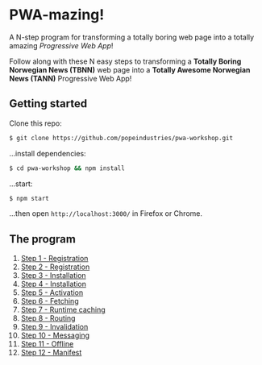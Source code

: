 # PWA-mazing!

A N-step program for transforming a totally boring web page into a totally amazing *Progressive Web App*!

Follow along with these N easy steps to transforming a **Totally Boring Norwegian News (TBNN)** web page into a **Totally Awesome Norwegian News (TANN)** Progressive Web App!

## Getting started

Clone this repo:

```bash
$ git clone https://github.com/popeindustries/pwa-workshop.git
```

...install dependencies:

```bash
$ cd pwa-workshop && npm install
```

...start:

```bash
$ npm start
```

...then open `http://localhost:3000/` in Firefox or Chrome.

## The program

1. [Step 1 - Registration](https://github.com/popeindustries/pwa-workshop/blob/master/step1/README.md)
2. [Step 2 - Registration](https://github.com/popeindustries/pwa-workshop/blob/master/step2/README.md)
3. [Step 3 - Installation](https://github.com/popeindustries/pwa-workshop/blob/master/step3/README.md)
4. [Step 4 - Installation](https://github.com/popeindustries/pwa-workshop/blob/master/step4/README.md)
5. [Step 5 - Activation](https://github.com/popeindustries/pwa-workshop/blob/master/step5/README.md)
6. [Step 6 - Fetching](https://github.com/popeindustries/pwa-workshop/blob/master/step6/README.md)
7. [Step 7 - Runtime caching](https://github.com/popeindustries/pwa-workshop/blob/master/step7/README.md)
8. [Step 8 - Routing](https://github.com/popeindustries/pwa-workshop/blob/master/step8/README.md)
9. [Step 9 - Invalidation](https://github.com/popeindustries/pwa-workshop/blob/master/step9/README.md)
10. [Step 10 - Messaging](https://github.com/popeindustries/pwa-workshop/blob/master/step10/README.md)
11. [Step 11 - Offline](https://github.com/popeindustries/pwa-workshop/blob/master/step11/README.md)
12. [Step 12 - Manifest](https://github.com/popeindustries/pwa-workshop/blob/master/step12/README.md)